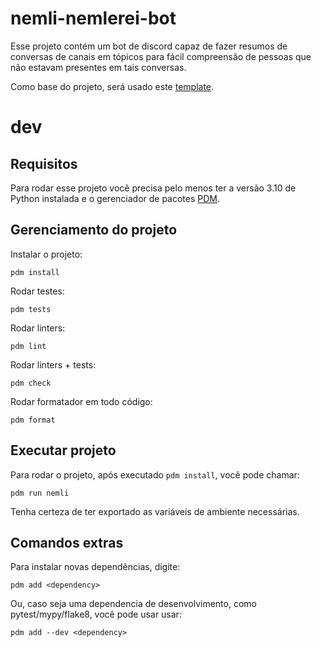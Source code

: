 # nemli-nemlerei-bot

Esse projeto contém um bot de discord capaz de fazer resumos de
conversas de canais em tópicos para fácil compreensão de pessoas que
não estavam presentes em tais conversas.

Como base do projeto, será usado este [template].

[template]: https://github.com/aadibhoyar/python-discord-bot-template


# dev

## Requisitos

Para rodar esse projeto você precisa pelo menos ter a versão 3.10 de
Python instalada e o gerenciador de pacotes [PDM].

[PDM]: https://pdm-project.org/en/latest/

## Gerenciamento do projeto

Instalar o projeto:

```
pdm install
```

Rodar testes:

```
pdm tests
```

Rodar linters:

```
pdm lint
```

Rodar linters + tests:

```
pdm check
```

Rodar formatador em todo código:

```
pdm format
```


## Executar projeto

Para rodar o projeto, após executado `pdm install`, você pode chamar:

```
pdm run nemli
```

Tenha certeza de ter exportado as variáveis de ambiente necessárias.

## Comandos extras

Para instalar novas dependências, digite:

```
pdm add <dependency>
```

Ou, caso seja uma dependencia de desenvolvimento, como
pytest/mypy/flake8, você pode usar usar:


```
pdm add --dev <dependency>
```
